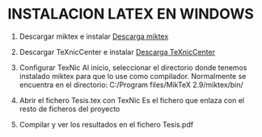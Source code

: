 # INSTALACION LATEX EN WINDOWS

1. Descargar miktex e instalar
	[Descarga miktex](http://miktex.org/download "Descargar miktex")

2. Descargar TeXnicCenter e instalar
	[Descarga TeXnicCenter](http://www.texniccenter.org/download/ "Descargar teXnic")

3. Configurar TexNic
	Al inicio, seleccionar el directorio donde tenemos instalado miktex para que lo use como compilador.
	Normalmente se encuentra en el directorio: C:/Program files/MikTeX 2.9/miktex/bin/

4. Abrir el fichero Tesis.tex con TexNic
	Es el fichero que enlaza con el resto de ficheros del proyecto

5. Compilar y ver los resultados en el fichero Tesis.pdf